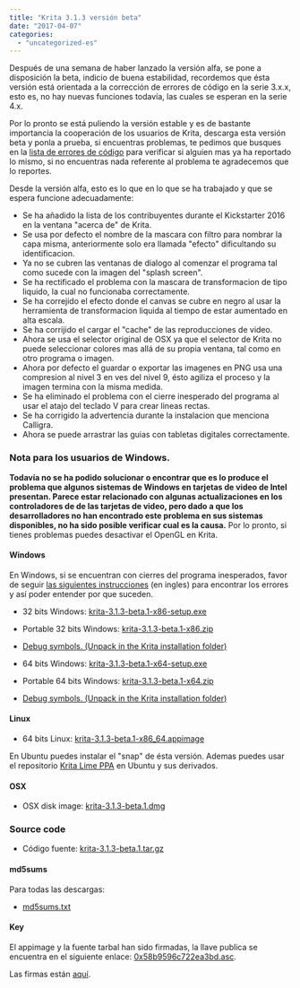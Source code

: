 ```yaml
---
title: "Krita 3.1.3 versión beta"
date: "2017-04-07"
categories: 
  - "uncategorized-es"
---
```


Después de una semana de haber lanzado la versión alfa, se pone a disposición la beta, indicio de buena estabilidad, recordemos que ésta versión está orientada a la corrección de errores de código en la serie 3.x.x, esto es, no hay nuevas funciones todavía, las cuales se esperan en la serie 4.x.

Por lo pronto se está puliendo la versión estable y es de bastante importancia la cooperación de los usuarios de Krita, descarga esta versión beta y ponla a prueba, si encuentras problemas, te pedimos que busques en la [lista de errores de código](https://bugs.kde.org/buglist.cgi?bug_severity=critical&bug_severity=grave&bug_severity=major&bug_severity=crash&bug_severity=normal&bug_severity=minor&bug_status=UNCONFIRMED&bug_status=CONFIRMED&bug_status=ASSIGNED&bug_status=REOPENED&list_id=1431433&product=krita&query_format=advanced) para verificar si alguien mas ya ha reportado lo mismo, si no encuentras nada referente al problema te agradecemos que lo reportes.

Desde la versión alfa, esto es lo que en lo que se ha trabajado y que se espera funcione adecuadamente:

- Se ha añadido la lista de los contribuyentes durante el Kickstarter 2016 en la ventana "acerca de" de Krita.
- Se usa por defecto el nombre de la mascara con filtro para nombrar la capa misma, anteriormente solo era llamada "efecto" dificultando su identificacion.
- Ya no se cubren las ventanas de dialogo al comenzar el programa tal como sucede con la imagen del "splash screen".
- Se ha rectificado el problema con la mascara de transformacion de tipo liquido, la cual no funcionaba correctamente.
- Se ha correjido el efecto donde el canvas se cubre en negro al usar la herramienta de transformacion liquida al tiempo de estar aumentado en alta escala.
- Se ha corrijido el cargar el "cache" de las reproducciones de video.
- Ahora se usa el selector original de OSX ya que el selector de Krita no puede seleccionar colores mas allá de su propia ventana, tal como en otro programa o imagen.
- Ahora por defecto el guardar o exportar las imagenes en PNG usa una compresion al nivel 3 en ves del nivel 9, ésto agiliza el proceso y la imagen termina con la misma medida.
- Se ha eliminado el problema con el cierre inesperado del programa al usar el atajo del teclado V para crear lineas rectas.
- Se ha corrigido la advertencia durante la instalacion que menciona Calligra.
- Ahora se puede arrastrar las guias con tabletas digitales correctamente.

### Nota para los usuarios de Windows.

**Todavía no se ha podido solucionar o encontrar que es lo produce el problema que algunos sistemas de Windows en tarjetas de video de Intel presentan. Parece estar relacionado con algunas actualizaciones en los controladores de de las tarjetas de video, pero dado a que los desarrolladores no han encontrado este problema en sus sistemas disponibles, no ha sido posible verificar cual es la causa.** Por lo pronto, si tienes problemas puedes desactivar el OpenGL en Krita.

#### Windows

En Windows, si se encuentran con cierres del programa inesperados, favor de seguir [las siguientes instrucciones](https://docs.krita.org/Dr._Mingw_debugger) (en ingles) para encontrar los errores y así poder entender por que suceden.

- 32 bits Windows: [krita-3.1.3-beta.1-x86-setup.exe](http://download.kde.org/unstable/krita/3.1.3-beta.1/krita-3.1.3-beta.1-x86-setup.exe)
- Portable 32 bits Windows: [krita-3.1.3-beta.1-x86.zip](http://download.kde.org/unstable/krita/3.1.3-beta.1/krita-3.1.3-beta.1-x86.zip)
- [Debug symbols. (Unpack in the Krita installation folder)](http://download.kde.org/unstable/krita/3.1.3-beta.1/krita-3.1.3-beta.1-x86-dbg.zip)

- 64 bits Windows: [krita-3.1.3-beta.1-x64-setup.exe](http://download.kde.org/unstable/krita/3.1.3-beta.1/krita-3.1.3-beta.1-x64-setup.exe)
- Portable 64 bits Windows: [krita-3.1.3-beta.1-x64.zip](http://download.kde.org/unstable/krita/3.1.3-beta.1/krita-3.1.3-beta.1-x64.zip)
- [Debug symbols. (Unpack in the Krita installation folder)](http://download.kde.org/unstable/krita/3.1.3-beta.1/krita-3.1.3-beta.1-x64-dbg.zip)

#### Linux

- 64 bits Linux: [krita-3.1.3-beta.1-x86_64.appimage](http://download.kde.org/unstable/krita/3.1.3-beta.1/krita-3.1.3-beta.1-x86_64.appimage)

En Ubuntu puedes instalar el "snap" de ésta versión. Ademas puedes usar el repositorio [Krita Lime PPA](https://launchpad.net/%7Ekritalime/+archive/ubuntu/ppa) en Ubuntu y sus derivados.

#### OSX

- OSX disk image: [krita-3.1.3-beta.1.dmg](http://download.kde.org/unstable/krita/3.1.3-beta.1/krita-3.1.3-beta.1.dmg)

### Source code

- Código fuente: [krita-3.1.3-beta.1.tar.gz](http://download.kde.org/unstable/krita/3.1.3-beta.1/krita-3.1.3-beta.1.tar.gz)

#### md5sums

Para todas las descargas:

- [md5sums.txt](http://download.kde.org/unstable/krita/3.1.3-beta.1/md5sums.txt)

#### Key

El appimage y la fuente tarbal han sido firmadas, la llave publica se encuentra en el siguiente enlace: [0x58b9596c722ea3bd.asc](https://share.kde.org/index.php/s/fJ99V5mZvuyD0z8).

Las firmas están [aquí](http://download.kde.org/unstable/krita/3.1.3-beta.1).
